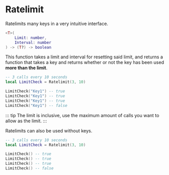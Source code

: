 # Ratelimit

Ratelimits many keys in a very intuitive interface.

```lua
<T>(
	Limit: number,
	Interval: number
) -> (T?) -> boolean
```

This function takes a limit and interval for resetting said limit, and returns a function that takes a key and returns whether or not the key has been used **more than the limit**.

```lua
-- 3 calls every 10 seconds
local LimitCheck = Ratelimit(3, 10)

LimitCheck("Key1") -- true
LimitCheck("Key1") -- true
LimitCheck("Key1") -- true
LimitCheck("Key1") -- false
```

::: tip
The limit is inclusive, use the maximum amount of calls you want to allow as the limit.
:::

Ratelimits can also be used without keys.

```lua
-- 3 calls every 10 seconds
local LimitCheck = Ratelimit(3, 10)

LimitCheck() -- true
LimitCheck() -- true
LimitCheck() -- true
LimitCheck() -- false
```
